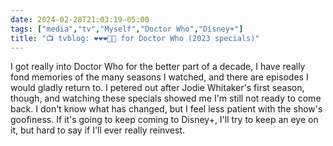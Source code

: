 ```yaml
---
date: 2024-02-28T21:03:19-05:00
tags: ["media","tv","Myself","Doctor Who","Disney+"]
title: "📺 tvblog: ❤️❤️❤️🖤🖤 for Doctor Who (2023 specials)"
---
```

I got really into Doctor Who for the better part of a decade, I have really fond memories of the many seasons I watched, and there are episodes I would gladly return to. I petered out after Jodie Whitaker's first season, though, and watching these specials showed me I'm still not ready to come back. I don't know what has changed, but I feel less patient with the show's goofiness. If it's going to keep coming to Disney+, I'll try to keep an eye on it, but hard to say if I'll ever really reinvest.